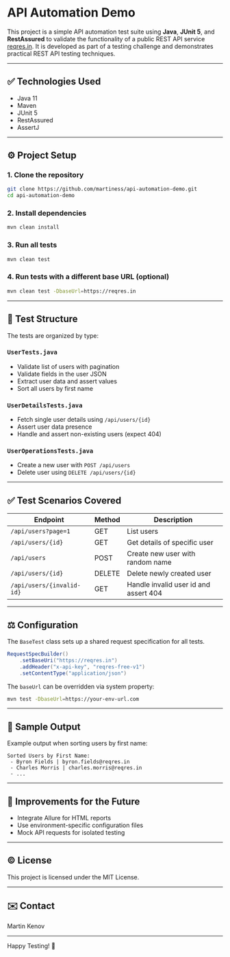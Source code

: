 # API Automation Demo

This project is a simple API automation test suite using **Java**, **JUnit 5**, and **RestAssured** to validate the functionality of a public REST API service [reqres.in](https://reqres.in/). It is developed as part of a testing challenge and demonstrates practical REST API testing techniques.

---

## ✅ Technologies Used

* Java 11
* Maven
* JUnit 5
* RestAssured
* AssertJ

---

## ⚙️ Project Setup

### 1. Clone the repository

```bash
git clone https://github.com/martiness/api-automation-demo.git
cd api-automation-demo
```

### 2. Install dependencies

```bash
mvn clean install
```

### 3. Run all tests

```bash
mvn clean test
```

### 4. Run tests with a different base URL (optional)

```bash
mvn clean test -DbaseUrl=https://reqres.in
```

---

## 📖 Test Structure

The tests are organized by type:

### `UserTests.java`

* Validate list of users with pagination
* Validate fields in the user JSON
* Extract user data and assert values
* Sort all users by first name

### `UserDetailsTests.java`

* Fetch single user details using `/api/users/{id}`
* Assert user data presence
* Handle and assert non-existing users (expect 404)

### `UserOperationsTests.java`

* Create a new user with `POST /api/users`
* Delete user using `DELETE /api/users/{id}`

---

## ✅ Test Scenarios Covered

| Endpoint                  | Method | Description                           |
| ------------------------- | ------ | ------------------------------------- |
| `/api/users?page=1`       | GET    | List users                            |
| `/api/users/{id}`         | GET    | Get details of specific user          |
| `/api/users`              | POST   | Create new user with random name      |
| `/api/users/{id}`         | DELETE | Delete newly created user             |
| `/api/users/{invalid-id}` | GET    | Handle invalid user id and assert 404 |

---

## ⚖️ Configuration

The `BaseTest` class sets up a shared request specification for all tests.

```java
RequestSpecBuilder()
    .setBaseUri("https://reqres.in")
    .addHeader("x-api-key", "reqres-free-v1")
    .setContentType("application/json")
```

The `baseUrl` can be overridden via system property:

```bash
mvn test -DbaseUrl=https://your-env-url.com
```

---

## 📃 Sample Output

Example output when sorting users by first name:

```
Sorted Users by First Name:
 - Byron Fields | byron.fields@reqres.in
 - Charles Morris | charles.morris@reqres.in
 - ...
```

---

## 🚀 Improvements for the Future

* Integrate Allure for HTML reports
* Use environment-specific configuration files
* Mock API requests for isolated testing

---

## © License

This project is licensed under the MIT License.

---

## ✉️ Contact

Martin Kenov

---

Happy Testing! 🚀
